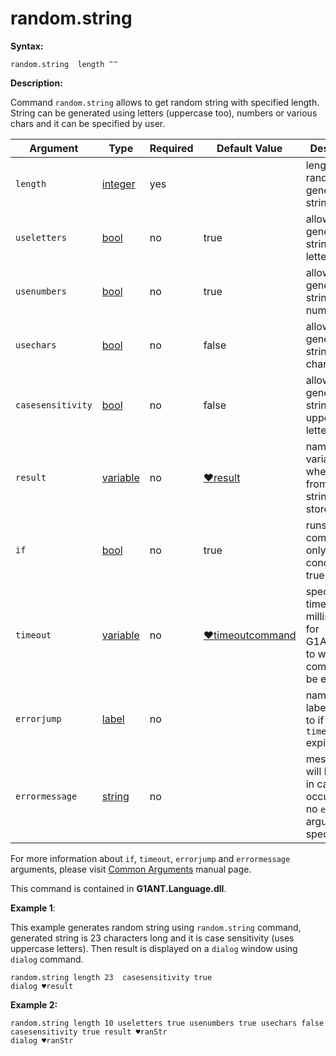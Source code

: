 # random.string

**Syntax:**

```G1ANT
random.string  length ‴‴ 
```

**Description:**

Command `random.string` allows to get random string with specified length. String can be generated using letters (uppercase too), numbers or various chars and it can be specified by user.

| Argument | Type | Required | Default Value | Description |
| -------- | ---- | -------- | ------------- | ----------- |
|`length`| [integer](https://github.com/G1ANT-Robot/G1ANT.Manual/blob/master/G1ANT-Language/Structures/bool.md)  | yes | | length of random generated string |
|`useletters`| [bool](https://github.com/G1ANT-Robot/G1ANT.Manual/blob/master/G1ANT-Language/Structures/bool.md) | no| true | allows to generate string using letters |
|`usenumbers`| [bool](https://github.com/G1ANT-Robot/G1ANT.Manual/blob/master/G1ANT-Language/Structures/bool.md) | no| true | allows to generate string using numbers |
|`usechars`| [bool](https://github.com/G1ANT-Robot/G1ANT.Manual/blob/master/G1ANT-Language/Structures/bool.md) | no| false | allows to generate string using chars |
|`casesensitivity`| [bool](https://github.com/G1ANT-Robot/G1ANT.Manual/blob/master/G1ANT-Language/Structures/bool.md) | no| false | allows to generate string using uppercase letters |
|`result`| [variable](https://github.com/G1ANT-Robot/G1ANT.Manual/blob/master/G1ANT-Language/Special-Characters/variable.md)  | no | [♥result](https://github.com/G1ANT-Robot/G1ANT.Manual/blob/master/G1ANT-Language/Common-Arguments.md)  | name of variable where string from random string will be stored |
|`if`| [bool](https://github.com/G1ANT-Robot/G1ANT.Manual/blob/master/G1ANT-Language/Structures/bool.md) | no | true | runs the command only if condition is true |
|`timeout`| [variable](https://github.com/G1ANT-Robot/G1ANT.Manual/blob/master/G1ANT-Language/Special-Characters/variable.md) | no | [♥timeoutcommand](https://github.com/G1ANT-Robot/G1ANT.Manual/blob/master/G1ANT-Language/Variables/Special-Variables.md)  | specifies time in milliseconds for G1ANT.Robot to wait for the command to be executed |
|`errorjump` | [label](https://github.com/G1ANT-Robot/G1ANT.Manual/blob/master/G1ANT-Language/Structures/bool.md) | no | | name of the label to jump to if given `timeout` expires |
|`errormessage`| [string](https://github.com/G1ANT-Robot/G1ANT.Manual/blob/master/G1ANT-Language/Structures/bool.md) | no |  | message that will be shown in case error occurs and no `errorjump` argument is specified |

For more information about `if`, `timeout`, `errorjump` and `errormessage` arguments, please visit [Common Arguments](https://github.com/G1ANT-Robot/G1ANT.Manual/blob/master/G1ANT-Language/Common-Arguments.md)  manual page.

This command is contained in **G1ANT.Language.dll**.

**Example 1**:

This example generates random string using `random.string` command, generated string is 23 characters long and it is case sensitivity (uses uppercase letters). Then result is displayed on a `dialog` window using `dialog` command.

```G1ANT
random.string length 23  casesensitivity true 
dialog ♥result
```

 

**Example 2:**

```G1ANT
random.string length 10 useletters true usenumbers true usechars false casesensitivity true result ♥ranStr
dialog ♥ranStr 
```


